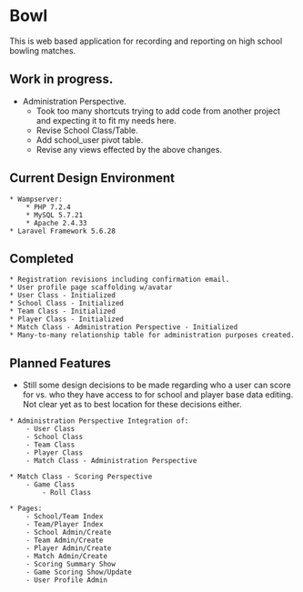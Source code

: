 # Bowl

This is web based application for recording and reporting on high school bowling matches.

## Work in progress.
* Administration Perspective.
    - Took too many shortcuts trying to add code from another project and expecting it to fit my needs here.
    - Revise School Class/Table.
    - Add school_user pivot table.
    - Revise any views effected by the above changes. 

## Current Design Environment
```
* Wampserver:
    * PHP 7.2.4
    * MySQL 5.7.21
    * Apache 2.4.33
* Laravel Framework 5.6.28
```    

## Completed
```
* Registration revisions including confirmation email.
* User profile page scaffolding w/avatar
* User Class - Initialized
* School Class - Initialized
* Team Class - Initialized
* Player Class - Initialized
* Match Class - Administration Perspective - Initialized
* Many-to-many relationship table for administration purposes created.
```

## Planned Features
* Still some design decisions to be made regarding who a user can score for vs. who they have access to for school and player base data editing.  Not clear yet as to best location for these decisions either. 
```
* Administration Perspective Integration of:
    - User Class
    - School Class
    - Team Class
    - Player Class
    - Match Class - Administration Perspective
```
 
```
* Match Class - Scoring Perspective
    - Game Class
        - Roll Class
```

```
* Pages:
    - School/Team Index
    - Team/Player Index
    - School Admin/Create
    - Team Admin/Create
    - Player Admin/Create
    - Match Admin/Create
    - Scoring Summary Show
    - Game Scoring Show/Update
    - User Profile Admin      
```
